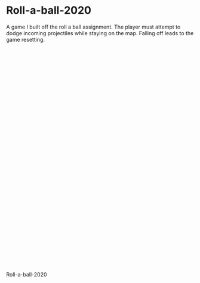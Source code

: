 # Roll-a-ball-2020

A game I built off the roll a ball assignment. The player must attempt to dodge incoming projectiles while staying on the map. Falling off leads to the game resetting.


<!DOCTYPE html>
<html lang="en-us">
  <head>
    <meta charset="utf-8">
    <meta http-equiv="Content-Type" content="text/html; charset=utf-8">
    <title>Unity WebGL Player | Roll-a-ball-2020</title>
    <link rel="shortcut icon" href="TemplateData/favicon.ico">
    <link rel="stylesheet" href="TemplateData/style.css">
    <script src="TemplateData/UnityProgress.js"></script>
    <script src="Build/UnityLoader.js"></script>
    <script>
      var unityInstance = UnityLoader.instantiate("unityContainer", "Build/Build.json", {onProgress: UnityProgress});
    </script>
  </head>
  <body>
    <div class="webgl-content">
      <div id="unityContainer" style="width: 960px; height: 600px"></div>
      <div class="footer">
        <div class="webgl-logo"></div>
        <div class="fullscreen" onclick="unityInstance.SetFullscreen(1)"></div>
        <div class="title">Roll-a-ball-2020</div>
      </div>
    </div>
  </body>
</html>

